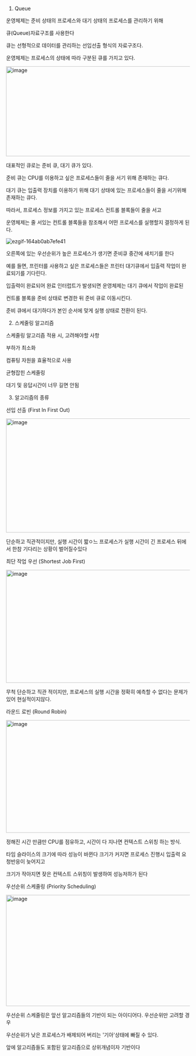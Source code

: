 01. Queue

운영체제는 준비 상태의 프로세스와 대기 상태의 프로세스를 관리하기 위해

큐(Queue)자료구조를 사용한다

큐는 선형적으로 데이터를 관리하는 선입선출 형식의 자료구조다.

운영체제는 프로세스의 상태에 따라 구분된 큐를 가지고 있다. 


<img width="762" height="246" alt="image" src="https://github.com/user-attachments/assets/d4ea167e-fc64-43f2-b4fc-252413c75ea4" />


대표적인 큐로는 준비 큐, 대기 큐가 있다.

준비 큐는 CPU를 이용하고 싶은 프로세스들이 줄을 서기 위해 존재하는 큐다.

대기 큐는 입출력 장치를 이용하기 위해 대기 상태에 있는 프로세스들이 줄을 서기위해 존재하는 큐다.

따라서, 프로세스 정보를 가지고 있는 프로세스 컨트롤 블록들이 줄을 서고 

운영체제는 줄 서있는 컨트롤 블록들을 참조해서 어떤 프로세스를 실행할지 결정하게 된다.




![ezgif-164ab0ab7efe41](https://github.com/user-attachments/assets/c0ec38ce-784f-4f2a-ae5d-94b2ad403fd3)

오른쪽에 있는 우선순위가 높은 프로세스가 생기면 준비큐 중간에 새치기를 한다

예를 들면, 프린터를 사용하고 싶은 프로세스들은 프린터 대기큐에서 입출력 작업이 완료되기를 기다린다. 

입출력이 완료되어 완료 인터럽트가 발생되면 운영체제는 대기 큐에서 작업이 완료된 

컨트롤 블록을 준비 상태로 변경한 뒤 준비 큐로 이동시킨다. 

준비 큐에서 대기하다가 본인 순서에 맞게 실행 상태로 전환이 된다.

02. 스케줄링 알고리즘

스케줄링 알고리즘 적용 시, 고려해야할 사항

부하가 최소화 

컴퓨팅 자원을 효율적으로 사용

균형잡힌 스케줄링

대기 및 응답시간이 너무 길면 안됨

03. 알고리즘의 종류

  선입 선출 (First In First Out)

<img width="921" height="312" alt="image" src="https://github.com/user-attachments/assets/d12746af-42b3-492a-8909-63716cadc233" />


단순하고 직관적이지만, 실행 시간이 짧ㅇ느 프로세스가 실행 시간이 긴 프로세스 뒤에서 한참 기다리는 상황이 벌어질수있다

  최단 작업 우선 (Shortest Job First)

<img width="898" height="309" alt="image" src="https://github.com/user-attachments/assets/ebf2c963-f171-44fa-b633-bd1d8e992631" />

무척 단순하고 직관 적이지만, 프로세스의 실행 시간을 정확히 예측할 수 없다는 문제가 있어 현실적이지않다.

  라운드 로빈 (Round Robin)

<img width="1065" height="308" alt="image" src="https://github.com/user-attachments/assets/f13848e1-20cc-4afe-a155-f1598bd1f556" />

정해진 시간 만큼만 CPU를 점유하고, 시간이 다 지나면 컨텍스트 스위칭 하는 방식.

타임 슬라이스의 크기에 따라 성능이 바뀐다 크기가 커지면 프로세스 진행시 입출력 요청반응이 늦어지고 

크기가 작아지면 잦은 컨텍스트 스위칭이 발생하여 성능저하가 된다

  우선순위 스케줄링 (Priority Scheduling)

<img width="1059" height="304" alt="image" src="https://github.com/user-attachments/assets/e13346ce-a608-434f-be12-4581a819ece7" />

우선순위 스케줄링은 앞선 알고리즘들의 기반이 되는 아이디어다. 우선순위만 고려할 경우 

우선순위가 낮은 프로세스가 배제되어 버리는 '기아'상태에 빠질 수 있다.

앞에 알고리즘들도 포함된 알고리즘으로 상위개념이자 기반이다 
